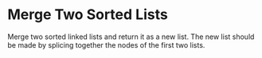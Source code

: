 # Merge Two Sorted Lists

Merge two sorted linked lists and return it as a new list. The new list should
be made by splicing together the nodes of the first two lists.